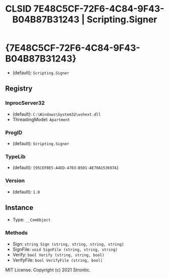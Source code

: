 ﻿---
title: "CLSID 7E48C5CF-72F6-4C84-9F43-B04B87B31243 | Scripting.Signer"
excerpt: What is COM-Object CLSID 7E48C5CF-72F6-4C84-9F43-B04B87B31243?
---

# {7E48C5CF-72F6-4C84-9F43-B04B87B31243}

* (default): `Scripting.Signer`

## Registry


### InprocServer32

* (default): `C:\Windows\System32\wshext.dll`
* ThreadingModel: `Apartment`

### ProgID

* (default): `Scripting.Signer`

### TypeLib

* (default): `{95CEF0E5-A4ED-4703-B501-AE70A153697A}`

### Version

* (default): `1.0`

## Instance

* Type: `__ComObject`

### Methods

* Sign: `string Sign (string, string, string, string)`
* SignFile: `void SignFile (string, string, string)`
* Verify: `bool Verify (string, string, bool)`
* VerifyFile: `bool VerifyFile (string, bool)`

MIT License. Copyright (c) 2021 Strontic.


